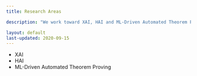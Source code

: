 ```yaml
---
title: Research Areas

description: "We work toward XAI, HAI and ML-Driven Automated Theorem Proving. Some of the goals and vision that drive our research are listed here."

layout: default
last-updated: 2020-09-15
---
```


- XAI
- HAI
- ML-Driven Automated Theorem Proving